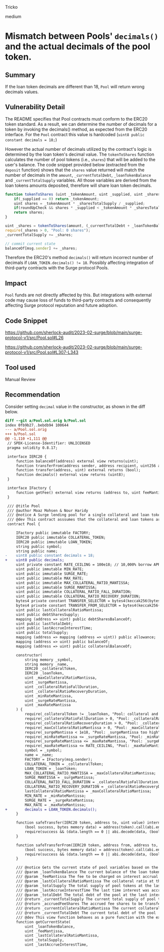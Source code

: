 Tricko

medium

# Mismatch between Pools' `decimals()` and the actual decimals of the pool token.

## Summary
If the loan token decimals are different than 18, `Pool` will return wrong decimals values.

## Vulnerability Detail
The README specifies that Pool contracts must conform to the ERC20 token standard. As a result, we can determine the number of decimals for a token by invoking the decimals() method, as expected from the ERC20 interface. For the `Pool` contract this value is hardcoded  (`uint8 public constant decimals = 18;`)

However the actual number of decimals utilized by the contract's logic is determined by the loan token's decimal value.  The `tokenToShares` function calculates the number of pool tokens (i.e., `shares`) that will be added to the user's balance. The code snippet provided below (extracted from the `deposit` function) shows that the `shares` value returned will match the number of decimals in the `amount`, `_currentTotalDebt`, `_loanTokenBalance` and `_currentTotalSupply` variables. All those variables are derived from the loan tokens amounts deposited, therefore will share loan token decimals.

```javascript
function tokenToShares (uint _tokenAmount, uint _supplied, uint _sharesTotalSupply, bool roundUpCheck) internal pure returns (uint) {
    if(_supplied == 0) return _tokenAmount;
    uint shares = _tokenAmount * _sharesTotalSupply / _supplied;
    if(roundUpCheck && shares * _supplied < _tokenAmount * _sharesTotalSupply) shares++;
    return shares;
}
```

```javascript
uint _shares = tokenToShares(amount, (_currentTotalDebt + _loanTokenBalance), _currentTotalSupply, false);
require(_shares > 0, "Pool: 0 shares");
_currentTotalSupply += _shares;

// commit current state
balanceOf[msg.sender] += _shares;
```

Therefore the ERC20's method `decimals()` will return incorrect number of decimals if `LOAN_TOKEN.decimals() != 18`. Possibly affecting integration of third-party contracts with the Surge protocol Pools.

## Impact
`Pool` funds are not directly affected by this. But integrations with external code may cause loss of funds to third-party contracts and consequently affecting Surge protocol reputation and future adoption.

## Code Snippet

https://github.com/sherlock-audit/2023-02-surge/blob/main/surge-protocol-v1/src/Pool.sol#L26

https://github.com/sherlock-audit/2023-02-surge/blob/main/surge-protocol-v1/src/Pool.sol#L307-L343

## Tool used
Manual Review

## Recommendation
Consider setting `decimal` value in the constructor, as shown in the diff below.

```diff
diff --git a/Pool.sol.orig b/Pool.sol
index 0fb9b27..bebdb94 100644
--- a/Pool.sol.orig
+++ b/Pool.sol
@@ -1,110 +1,111 @@
 // SPDX-License-Identifier: UNLICENSED
 pragma solidity 0.8.17;

 interface IERC20 {
     function balanceOf(address) external view returns(uint);
     function transferFrom(address sender, address recipient, uint256 amount) external returns(bool);
     function transfer(address, uint) external returns (bool);
     function decimals() external view returns (uint8);
 }

 interface IFactory {
     function getFee() external view returns (address to, uint feeMantissa);
 }

 /// @title Pool
 /// @author Moaz Mohsen & Nour Haridy
 /// @notice A Surge lending pool for a single collateral and loan token pair
 /// @dev This contract asssumes that the collateral and loan tokens are valid non-rebasing ERC20-compliant tokens
 contract Pool {

     IFactory public immutable FACTORY;
     IERC20 public immutable COLLATERAL_TOKEN;
     IERC20 public immutable LOAN_TOKEN;
     string public symbol;
     string public name;
-    uint8 public constant decimals = 18;
+    uint8 public decimals;
     uint private constant RATE_CEILING = 100e18; // 10,000% borrow APR
     uint public immutable MIN_RATE;
     uint public immutable SURGE_RATE;
     uint public immutable MAX_RATE;
     uint public immutable MAX_COLLATERAL_RATIO_MANTISSA;
     uint public immutable SURGE_MANTISSA;
     uint public immutable COLLATERAL_RATIO_FALL_DURATION;
     uint public immutable COLLATERAL_RATIO_RECOVERY_DURATION;
     bytes4 private constant TRANSFER_SELECTOR = bytes4(keccak256(bytes('transfer(address,uint256)')));
     bytes4 private constant TRANSFER_FROM_SELECTOR = bytes4(keccak256(bytes('transferFrom(address,address,uint256)')));
     uint public lastCollateralRatioMantissa;
     uint public debtSharesSupply;
     mapping (address => uint) public debtSharesBalanceOf;
     uint public lastTotalDebt;
     uint public lastAccrueInterestTime;
     uint public totalSupply;
     mapping (address => mapping (address => uint)) public allowance;
     mapping (address => uint) public balanceOf;
     mapping (address => uint) public collateralBalanceOf;

     constructor(
         string memory _symbol,
         string memory _name,
         IERC20 _collateralToken,
         IERC20 _loanToken,
         uint _maxCollateralRatioMantissa,
         uint _surgeMantissa,
         uint _collateralRatioFallDuration,
         uint _collateralRatioRecoveryDuration,
         uint _minRateMantissa,
         uint _surgeRateMantissa,
         uint _maxRateMantissa
     ) {
         require(_collateralToken != _loanToken, "Pool: collateral and loan tokens are the same");
         require(_collateralRatioFallDuration > 0, "Pool: _collateralRatioFallDuration too low");
         require(_collateralRatioRecoveryDuration > 0, "Pool: _collateralRatioRecoveryDuration too low");
         require(_maxCollateralRatioMantissa > 0, "Pool: _maxCollateralRatioMantissa too low");
         require(_surgeMantissa < 1e18, "Pool: _surgeMantissa too high");
         require(_minRateMantissa <= _surgeRateMantissa, "Pool: _minRateMantissa too high");
         require(_surgeRateMantissa <= _maxRateMantissa, "Pool: _surgeRateMantissa too high");
         require(_maxRateMantissa <= RATE_CEILING, "Pool: _maxRateMantissa too high");
         symbol = _symbol;
         name = _name;
         FACTORY = IFactory(msg.sender);
         COLLATERAL_TOKEN = _collateralToken;
         LOAN_TOKEN = _loanToken;
         MAX_COLLATERAL_RATIO_MANTISSA = _maxCollateralRatioMantissa;
         SURGE_MANTISSA = _surgeMantissa;
         COLLATERAL_RATIO_FALL_DURATION = _collateralRatioFallDuration;
         COLLATERAL_RATIO_RECOVERY_DURATION = _collateralRatioRecoveryDuration;
         lastCollateralRatioMantissa = _maxCollateralRatioMantissa;
         MIN_RATE = _minRateMantissa;
         SURGE_RATE = _surgeRateMantissa;
         MAX_RATE = _maxRateMantissa;
+        decimals = LOAN_TOKEN.decimals();
     }

     function safeTransfer(IERC20 token, address to, uint value) internal {
         (bool success, bytes memory data) = address(token).call(abi.encodeWithSelector(TRANSFER_SELECTOR, to, value));
         require(success && (data.length == 0 || abi.decode(data, (bool))), 'Pool: TRANSFER_FAILED');
     }

     function safeTransferFrom(IERC20 token, address from, address to, uint value) internal {
         (bool success, bytes memory data) = address(token).call(abi.encodeWithSelector(TRANSFER_FROM_SELECTOR, from, to, value));
         require(success && (data.length == 0 || abi.decode(data, (bool))), 'Pool: TRANSFER_FROM_FAILED');
     }

     /// @notice Gets the current state of pool variables based on the current time
     /// @param _loanTokenBalance The current balance of the loan token in the pool
     /// @param _feeMantissa The fee to be charged on interest accrual
     /// @param _lastCollateralRatioMantissa The collateral ratio at the last interest accrual
     /// @param _totalSupply The total supply of pool tokens at the last interest accrual
     /// @param _lastAccrueInterestTime The last time interest was accrued
     /// @param _totalDebt The total debt of the pool at the last interest accrual
     /// @return _currentTotalSupply The current total supply of pool tokens
     /// @return _accruedFeeShares The accrued fee shares to be transferred to the fee recipient
     /// @return _currentCollateralRatioMantissa The current collateral ratio
     /// @return _currentTotalDebt The current total debt of the pool
     /// @dev This view function behaves as a pure function with the exception of immutable variables (which are constant)
     function getCurrentState(
         uint _loanTokenBalance,
         uint _feeMantissa,
         uint _lastCollateralRatioMantissa,
         uint _totalSupply,
         uint _lastAccrueInterestTime,
```
